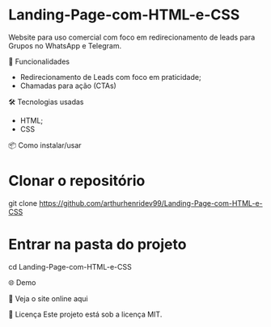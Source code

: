 # Landing-Page-com-HTML-e-CSS

Website para uso comercial com foco em redirecionamento de leads para Grupos no WhatsApp e Telegram.

🚀 Funcionalidades
   - Redirecionamento de Leads com foco em praticidade;
   - Chamadas para ação (CTAs)

🛠️ Tecnologias usadas
   - HTML;
   - CSS

📦 Como instalar/usar

# Clonar o repositório
git clone https://github.com/arthurhenridev99/Landing-Page-com-HTML-e-CSS

# Entrar na pasta do projeto
cd Landing-Page-com-HTML-e-CSS

🌐 Demo

🔗  Veja o site online aqui

📄 Licença
   Este projeto está sob a licença MIT.
